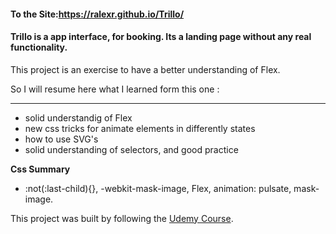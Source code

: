 #### To the Site:https://ralexr.github.io/Trillo/


#### Trillo is a app interface, for booking. Its a landing page without any real functionality. 

This project is an exercise to have a better understanding of Flex.

So I will resume here what I learned form this one :
<hr>

- solid understandig of Flex 
- new css tricks for animate elements in differently states
- how to use SVG's
- solid understanding of selectors, and good practice

**Css Summary**

- :not(:last-child){}, -webkit-mask-image, Flex, animation: pulsate, mask-image.


This project was built by following the [Udemy Course](https://www.udemy.com/course/advanced-css-and-sass/).
